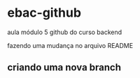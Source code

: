 # ebac-github
aula módulo 5 github do curso backend

fazendo uma mudança no arquivo README

## criando uma nova branch